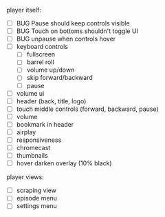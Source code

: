 player itself:
- [ ] BUG Pause should keep controls visible
- [ ] BUG Touch on bottoms shouldn't toggle UI
- [ ] BUG unpause when controls hover
- [ ] keyboard controls
  - [ ] fullscreen
  - [ ] barrel roll
  - [ ] volume up/down
  - [ ] skip forward/backward
  - [ ] pause
- [ ] volume ui
- [ ] header (back, title, logo)
- [ ] touch middle controls (forward, backward, pause)
- [ ] volume
- [ ] bookmark in header
- [ ] airplay
- [ ] responsiveness
- [ ] chromecast
- [ ] thumbnails
- [ ] hover darken overlay (10% black)

player views:
- [ ] scraping view
- [ ] episode menu
- [ ] settings menu
